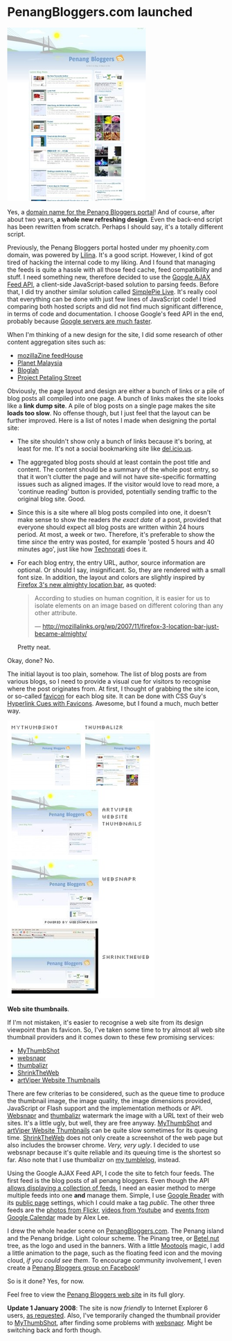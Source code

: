 PenangBloggers.com launched
===

[![Penang Bloggers web site, with a new design](/blog/images/screenshots/web/penang-bloggers-web-site-new-design.jpg)](http://penangbloggers.com/)

Yes, a [domain name for the Penang Bloggers portal](http://penangbloggers.com/)! And of course, after about two years, **a whole new refreshing design**. Even the back-end script has been rewritten from scratch. Perhaps I should say, it's a totally different script.

Previously, the Penang Bloggers portal hosted under my phoenity.com domain, was powered by [Lilina](http://getlilina.org/). It's a good script. However, I kind of got tired of hacking the internal code to my liking. And I found that managing the feeds is quite a hassle with all those feed cache, feed compatibility and stuff. I need something new, therefore decided to use the [Google AJAX Feed API](http://code.google.com/apis/ajaxfeeds/), a client-side JavaScript-based solution to parsing feeds. Before that, I did try another similar solution called [SimplePie Live](http://live.simplepie.org/). It's really cool that everything can be done with just few lines of JavaScript code! I tried comparing both hosted scripts and did not find much significant difference, in terms of code and documentation. I choose Google's feed API in the end, probably because [Google servers are much faster](http://dean.edwards.name/weblog/2007/03/google-it/ "Using Google To Serve Faster JavaScript").

When I'm thinking of a new design for the site, I did some research of other content aggregation sites such as:

- [mozillaZine feedHouse](http://feedhouse.mozillazine.org/)
- [Planet Malaysia](http://www.planetmy.com/)
- [Bloglah](http://www.bloglah.org/)
- [Project Petaling Street](http://www.petalingstreet.org/)

Obviously, the page layout and design are either a bunch of links or a pile of blog posts all compiled into one page. A bunch of links makes the site looks like a **link dump site**. A pile of blog posts on a single page makes the site **loads too slow**. No offense though, but I just feel that the layout can be further improved. Here is a list of notes I made when designing the portal site:

- The site shouldn't show only a bunch of links because it's boring, at least for me. It's not a social bookmarking site like [del.icio.us](http://del.icio.us/).

- The aggregated blog posts should at least contain the post title and content. The content should be a summary of the whole post entry, so that it won't clutter the page and will not have site-specific formatting issues such as aligned images. If the visitor would love to read more, a 'continue reading' button is provided, potentially sending traffic to the original blog site. Good.

- Since this is a site where all blog posts compiled into one, it doesn't make sense to show the readers *the exact date* of a post, provided that everyone should expect all blog posts are written within 24 hours period. At most, a week or two. Therefore, it's preferable to show the time *since* the entry was posted, for example 'posted 5 hours and 40 minutes ago', just like how [Technorati](http://www.technorati.com/) does it.

- For each blog entry, the entry URL, author, source information are optional. Or should I say, insignificant. So, they are rendered with a small font size. In addition, the layout and colors are slightly inspired by [Firefox 3's new almighty location bar](http://mozillalinks.org/wp/2007/11/firefox-3-location-bar-just-became-almighty/ "Firefox 3 location bar just became almighty"), as quoted:

	> According to studies on human cognition, it is easier for us to isolate elements on an image based on different coloring than any other attribute.
	>
	> — <http://mozillalinks.org/wp/2007/11/firefox-3-location-bar-just-became-almighty/>

	Pretty neat.

Okay, done? No.

The initial layout is too plain, somehow. The list of blog posts are from various blogs, so I need to provide a visual cue for visitors to recognise where the post originates from. At first, I thought of grabbing the site icon, or so-called [favicon](http://en.wikipedia.org/wiki/Favicon) for each blog site. It can be done with CSS Guy's [Hyperlink Cues with Favicons](http://www.askthecssguy.com/2006/12/hyperlink_cues_with_favicons.html). Awesome, but I found a much, much better way.

![thumbnail images of the Penang Bloggers web site taken from MyThumbShot, thumbalizr, websnapr, artViper and ShrinkTheWeb](/blog/images/screenshots/web/penang-bloggers-web-site-thumbnails-mythumbshot-thumbalizr-artviper-websnapr-shrinktheweb.jpg)

**Web site thumbnails**.

If I'm not mistaken, it's easier to recognise a web site from its design viewpoint than its favicon. So, I've taken some time to try almost all web site thumbnail providers and it comes down to these few promising services:

- [MyThumbShot](http://www.mythumbshot.com/)
- [websnapr](http://www.websnapr.com/)
- [thumbalizr](http://www.thumbalizr.com/)
- [ShrinkTheWeb](http://www.shrinktheweb.com/)
- [artViper Website Thumbnails](http://www.artviper.com/tools.php)

There are few criterias to be considered, such as the queue time to produce the thumbnail image, the image quality, the image dimensions provided, JavaScript or Flash support and the implementation methods or API. [Websnapr](http://www.websnapr.com/) and [thumbalizr](http://www.thumbalizr.com/) watermark the image with a URL text of their web sites. It's a little ugly, but well, they are free anyway. [MyThumbShot](http://www.mythumbshot.com/) and [artViper Website Thumbnails](http://www.artviper.com/tools.php) can be quite slow sometimes for its queuing time. [ShrinkTheWeb](http://www.shrinktheweb.com/) does not only create a screenshot of the web page but also includes the browser chrome. *Very, very ugly*. I decided to use websnapr because it's quite reliable and its queuing time is the shortest so far. Also note that I use thumbalizr on [my tumblelog](http://cheeaun.tumblr.com/ "cheeauntumb"), instead.

Using the Google AJAX Feed API, I code the site to fetch four feeds. The first feed is the blog posts of all penang bloggers. Even though the API [allows displaying a collection of feeds](http://code.google.com/apis/ajaxfeeds/documentation/#FEEDCONTROL "The FeedControl"), I need an easier method to merge multiple feeds into one **and** manage them. Simple, I use [Google Reader](http://www.google.com/reader/) with its [public page](http://www.google.com/support/reader/bin/answer.py?answer=70656 "How do I create a public page?") settings, which I could make a tag *public*. The other three feeds are the [photos from Flickr](http://flickr.com/photos/tags/penang/ "Flickr: Photos tagged with Penang"), [videos from Youtube](http://youtube.com/results?search_query=penang) and [events from Google Calendar](http://www.google.com/calendar/embed?src=alexlee76%40gmail.com&ctz=Asia/Kuala_Lumpur) made by Alex Lee.

I drew the whole header scene on [PenangBloggers.com](http://penangbloggers.com/). The Penang island and the Penang bridge. Light colour scheme. The Pinang tree, or [Betel nut](http://en.wikipedia.org/wiki/Betel_nut) tree, as the logo and used in the banners. With a little [Mootools](http://mootools.net/) magic, I add a little animation to the page, such as the floating feed icon and the moving cloud, *if you could see them*. To encourage community involvement, I even create a [Penang Bloggers group on Facebook](http://www.facebook.com/group.php?gid=22807221240)!

So is it done? Yes, for now.

Feel free to view the [Penang Bloggers web site](http://penangbloggers.com/) in its full glory.

**Update 1 January 2008**: The site is now *friendly* to Internet Explorer 6 users, [as requested](http://www.webmastermalaysia.com/showcase/12261-penangbloggers-com.html#post68506). Also, I've temporarily changed the thumbnail provider to [MyThumbShot](http://www.mythumbshot.com/), after finding some problems with [websnapr](http://www.websnapr.com/). Might be switching back and forth though.
